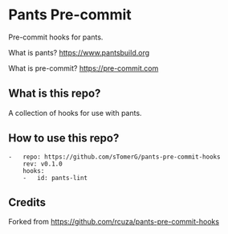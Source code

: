 # Pants Pre-commit
Pre-commit hooks for pants.

What is pants? https://www.pantsbuild.org

What is pre-commit? https://pre-commit.com

## What is this repo?

A collection of hooks for use with pants.

## How to use this repo?

```
-   repo: https://github.com/sTomerG/pants-pre-commit-hooks
    rev: v0.1.0
    hooks:
    -   id: pants-lint
```

## Credits
Forked from https://github.com/rcuza/pants-pre-commit-hooks
